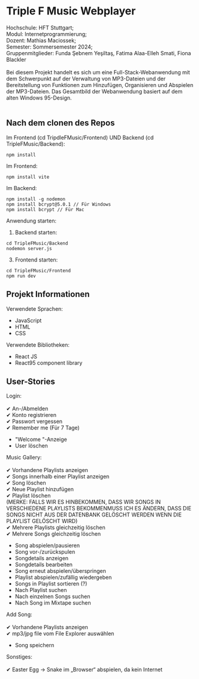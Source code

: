 # Triple F Music Webplayer

Hochschule: HFT Stuttgart;<br>
Modul: Internetprogrammierung;<br>
Dozent: Mathias Maciossek;<br>
Semester: Sommersemester 2024;<br>
Gruppenmitglieder: Funda Şebnem Yeşiltaş, Fatima Alaa-Elleh Smati, Fiona Blackler<br>
<br>
Bei diesem Projekt handelt es sich um eine Full-Stack-Webanwendung mit dem Schwerpunkt auf der Verwaltung von MP3-Dateien und der Bereitstellung von Funktionen zum Hinzufügen, Organisieren und Abspielen der MP3-Dateien. Das Gesamtbild der Webanwendung basiert auf dem alten Windows 95-Design.<br>
<br>
## Nach dem clonen des Repos
Im Frontend (cd TripdleFMusic/Frontend) UND Backend (cd TripleFMusic/Backend):<br>
~~~
npm install
~~~

Im Frontend:
~~~
npm install vite
~~~

Im Backend:
~~~
npm install -g nodemon
npm install bcrypt@5.0.1 // Für Windows
npm install bcrypt // Für Mac
~~~

Anwendung starten:

1. Backend starten:
~~~
cd TripleFMusic/Backend
nodemon server.js
~~~
3. Frontend starten:
~~~
cd TripleFMusic/Frontend
npm run dev
~~~

## Projekt Informationen
Verwendete Sprachen:

- JavaScript
- HTML
- CSS

Verwendete Bibliotheken:

- React JS
- React95 component library

## User-Stories

Login:<br>
<br>
✔ An-/Abmelden <br>
✔ Konto registrieren<br>
✔ Passwort vergessen<br>
✔ Remember me (Für 7 Tage)<br>

- "Welcome <username>"-Anzeige
- User löschen

Music Gallery:<br>
<br>
✔ Vorhandene Playlists anzeigen <br>
✔ Songs innerhalb einer Playlist anzeigen <br>
✔ Song löschen <br>
✔ Neue Playlist hinzufügen <br>
✔ Playlist löschen <br>
(MERKE: FALLS WIR ES HINBEKOMMEN, DASS WIR SONGS IN VERSCHIEDENE PLAYLISTS BEKOMMENMUSS ICH ES ÄNDERN, DASS DIE SONGS NICHT AUS DER DATENBANK GELÖSCHT WERDEN WENN DIE PLAYLIST GELÖSCHT WIRD) <br>
✔ Mehrere Playlists gleichzeitig löschen <br>
✔ Mehrere Songs gleichzeitig löschen <br>

- Song abspielen/pausieren
- Song vor-/zurückspulen
- Songdetails anzeigen
- Songdetails bearbeiten
- Song erneut abspielen/überspringen
- Playlist abspielen/zufällig wiedergeben
- Songs in Playlist sortieren (?)
- Nach Playlist suchen
- Nach einzelnen Songs suchen
- Nach Song im Mixtape suchen<br>

Add Song:<br>
<br>
✔ Vorhandene Playlists anzeigen <br>
✔ mp3/jpg file vom File Explorer auswählen <br>

- Song speichern

Sonstiges:<br>
<br>
✔ Easter Egg -> Snake im „Browser“ abspielen, da kein Internet
